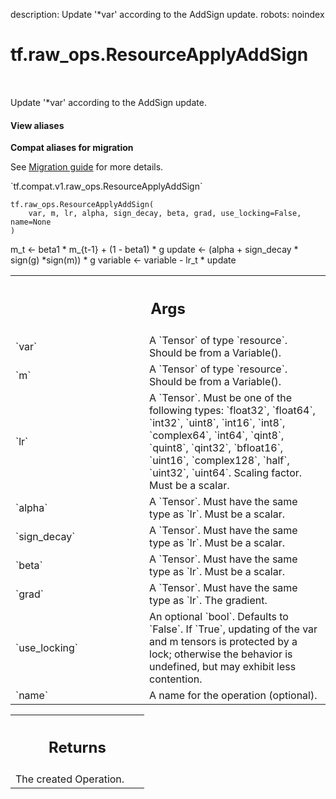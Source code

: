 description: Update '*var' according to the AddSign update.
robots: noindex

# tf.raw_ops.ResourceApplyAddSign

<!-- Insert buttons and diff -->

<table class="tfo-notebook-buttons tfo-api nocontent" align="left">

</table>



Update '*var' according to the AddSign update.

<section class="expandable">
  <h4 class="showalways">View aliases</h4>
  <p>
<b>Compat aliases for migration</b>
<p>See
<a href="https://www.tensorflow.org/guide/migrate">Migration guide</a> for
more details.</p>
<p>`tf.compat.v1.raw_ops.ResourceApplyAddSign`</p>
</p>
</section>

<pre class="devsite-click-to-copy prettyprint lang-py tfo-signature-link">
<code>tf.raw_ops.ResourceApplyAddSign(
    var, m, lr, alpha, sign_decay, beta, grad, use_locking=False, name=None
)
</code></pre>



<!-- Placeholder for "Used in" -->

m_t <- beta1 * m_{t-1} + (1 - beta1) * g
update <- (alpha + sign_decay * sign(g) *sign(m)) * g
variable <- variable - lr_t * update

<!-- Tabular view -->
 <table class="responsive fixed orange">
<colgroup><col width="214px"><col></colgroup>
<tr><th colspan="2"><h2 class="add-link">Args</h2></th></tr>

<tr>
<td>
`var`
</td>
<td>
A `Tensor` of type `resource`. Should be from a Variable().
</td>
</tr><tr>
<td>
`m`
</td>
<td>
A `Tensor` of type `resource`. Should be from a Variable().
</td>
</tr><tr>
<td>
`lr`
</td>
<td>
A `Tensor`. Must be one of the following types: `float32`, `float64`, `int32`, `uint8`, `int16`, `int8`, `complex64`, `int64`, `qint8`, `quint8`, `qint32`, `bfloat16`, `uint16`, `complex128`, `half`, `uint32`, `uint64`.
Scaling factor. Must be a scalar.
</td>
</tr><tr>
<td>
`alpha`
</td>
<td>
A `Tensor`. Must have the same type as `lr`. Must be a scalar.
</td>
</tr><tr>
<td>
`sign_decay`
</td>
<td>
A `Tensor`. Must have the same type as `lr`. Must be a scalar.
</td>
</tr><tr>
<td>
`beta`
</td>
<td>
A `Tensor`. Must have the same type as `lr`. Must be a scalar.
</td>
</tr><tr>
<td>
`grad`
</td>
<td>
A `Tensor`. Must have the same type as `lr`. The gradient.
</td>
</tr><tr>
<td>
`use_locking`
</td>
<td>
An optional `bool`. Defaults to `False`.
If `True`, updating of the var and m tensors is
protected by a lock; otherwise the behavior is undefined, but may exhibit less
contention.
</td>
</tr><tr>
<td>
`name`
</td>
<td>
A name for the operation (optional).
</td>
</tr>
</table>



<!-- Tabular view -->
 <table class="responsive fixed orange">
<colgroup><col width="214px"><col></colgroup>
<tr><th colspan="2"><h2 class="add-link">Returns</h2></th></tr>
<tr class="alt">
<td colspan="2">
The created Operation.
</td>
</tr>

</table>

